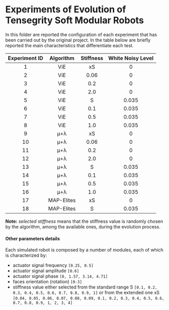 # Experiments of Evolution of Tensegrity Soft Modular Robots

In this folder are reported the configuration of each experiment that has been carried out by the original project. In the table below are briefly reported the main characteristics that differentiate each test.

<div class="center">

| **Experiment ID** |  **Algorithm** | **Stiffness** | **White Noisy Level** |
|:-----------------:|:--------------:|:-------------:|:---------------------:|
|         1         |       ViE      |       xS      |          0            |
|         2         |       ViE      |      0.06     |          0            |
|         3         |       ViE      |      0.2      |          0            |
|         4         |       ViE      |      2.0      |          0            |
|         5         |       ViE      |       S       |          0.035        |
|         6         |       ViE      |      0.1      |          0.035        |
|         7         |       ViE      |      0.5      |          0.035        |
|         8         |       ViE      |      1.0      |          0.035        |
|         9         |       μ+λ      |       xS      |          0            |
|         10        |       μ+λ      |      0.06     |          0            |
|         11        |       μ+λ      |      0.2      |          0            |
|         12        |       μ+λ      |      2.0      |          0            |
|         13        |       μ+λ      |       S       |          0.035        |
|         14        |       μ+λ      |      0.1      |          0.035        |
|         15        |       μ+λ      |      0.5      |          0.035        |
|         16        |       μ+λ      |      1.0      |          0.035        |
|         17        |   MAP-Elites   |       xS      |          0            |
|         18        |   MAP-Elites   |       S       |          0.035        |

**Note:** *selected stiffness* means that the stiffness value is randomly chosen by the algorithm, among the available ones, during the evolution process.

</div>

#### Other parameters details
Each simulated robot is composed by a number of modules, each of which is characterized by:
+ actuator signal frequency `[0.25, 0.5]`
+ actuator signal amplitude `[0.6]`
+ actuator signal phase `[0, 1.57, 3.14, 4.71]`
+ faces orientation (rotation) `[0-3]`
+ stiffness value either selected from the standard range S `[0.1, 0.2, 0.3, 0.4, 0.5, 0.6, 0.7, 0.8, 0.9, 1]` or from the extended one xS `[0.04, 0.05, 0.06, 0.07, 0.08, 0.09, 0.1, 0.2, 0.3, 0.4, 0.5, 0.6, 0.7, 0.8, 0.9, 1, 2, 3, 4]`